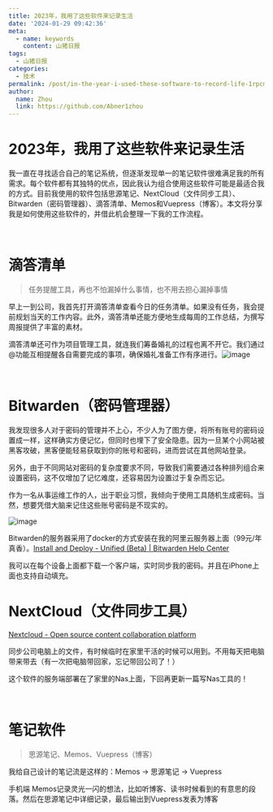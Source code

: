 ```yaml
---
title: 2023年，我用了这些软件来记录生活
date: '2024-01-29 09:42:36'
meta:
  - name: keywords
    content: 山猪日报
tags:
  - 山猪日报
categories:
  - 技术
permalink: /post/in-the-year-i-used-these-software-to-record-life-1rpcml.html
author:
  name: Zhou
  link: https://github.com/Abner1zhou
---
```



<!-- more -->


# 2023年，我用了这些软件来记录生活

我一直在寻找适合自己的笔记系统，但逐渐发现单一的笔记软件很难满足我的所有需求。每个软件都有其独特的优点，因此我认为组合使用这些软件可能是最适合我的方式。目前我使用的软件包括思源笔记、NextCloud（文件同步工具）、Bitwarden（密码管理器）、滴答清单、Memos和Vuepress（博客）。本文将分享我是如何使用这些软件的，并借此机会整理一下我的工作流程。

‍

# 滴答清单

>  任务提醒工具，再也不怕漏掉什么事情，也不用去担心漏掉事情

早上一到公司，我首先打开滴答清单查看今日的任务清单。如果没有任务，我会提前规划当天的工作内容。此外，滴答清单还能方便地生成每周的工作总结，为撰写周报提供了丰富的素材。

滴答清单还可作为项目管理工具，就连我们筹备婚礼的过程也离不开它。我们通过@功能互相提醒各自需要完成的事项，确保婚礼准备工作有序进行。![image](https://jsd.cdn.zzko.cn/gh/Abner1zhou/img_static/202401291653974.png)​

‍

# Bitwarden（密码管理器）

我发现很多人对于密码的管理并不上心，不少人为了图方便，将所有账号的密码设置成一样，这样确实方便记忆，但同时也埋下了安全隐患。因为一旦某个小网站被黑客攻破，黑客便能轻易获取到你的账号和密码，进而尝试在其他网站登录。

另外，由于不同网站对密码的复杂度要求不同，导致我们需要通过各种排列组合来设置密码，这不仅增加了记忆难度，还容易因为设置过于复杂而忘记。

作为一名从事运维工作的人，出于职业习惯，我倾向于使用工具随机生成密码。当然，想要凭借大脑来记住这些账号密码是不现实的。

![image](https://jsd.cdn.zzko.cn/gh/Abner1zhou/img_static/202401291117821.png)​

Bitwarden的服务器采用了docker的方式安装在我的阿里云服务器上面（99元/年 真香）。[Install and Deploy - Unified (Beta) | Bitwarden Help Center](https://bitwarden.com/help/install-and-deploy-unified-beta/)

我可以在每个设备上面都下载一个客户端，实时同步我的密码。并且在iPhone上面也支持自动填充。

# NextCloud（文件同步工具）

[Nextcloud - Open source content collaboration platform](https://nextcloud.com/)

同步公司电脑上的文件，有时候临时在家里干活的时候可以用到。不用每天把电脑带来带去（有一次把电脑带回家，忘记带回公司了！）

这个软件的服务端部署在了家里的Nas上面，下回再更新一篇写Nas工具的！

‍

# 笔记软件

> 思源笔记、Memos、Vuepress（博客）

我给自己设计的笔记流是这样的：Memos → 思源笔记 → Vuepress

手机端 Memos记录灵光一闪的想法，比如听博客、读书时候看到的有意思的段落。然后在思源笔记中详细记录，最后输出到Vuepress发表为博客

‍

